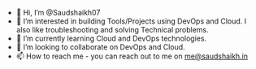- 👋 Hi, I’m @Saudshaikh07
- 👀 I’m interested in building Tools/Projects using DevOps and Cloud. I also like troubleshooting and solving Technical problems.
- 🌱 I’m currently learning Cloud and DevOps technologies.
- 💞️ I’m looking to collaborate on DevOps and Cloud.
- 📫 How to reach me - you can reach out to me on me@saudshaikh.in

<!---
Saudshaikh07/Saudshaikh07 is a ✨ special ✨ repository because its `README.md` (this file) appears on your GitHub profile.
You can click the Preview link to take a look at your changes.
--->
